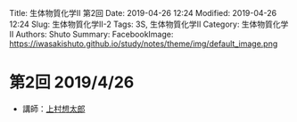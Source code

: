 Title: 生体物質化学Ⅱ 第2回
Date: 2019-04-26 12:24
Modified: 2019-04-26 12:24
Slug: 生体物質化学Ⅱ-2
Tags: 3S, 生体物質化学Ⅱ
Category: 生体物質化学Ⅱ
Authors: Shuto
Summary:
FacebookImage: https://iwasakishuto.github.io/study/notes/theme/img/default_image.png

# 第2回 2019/4/26
- 講師：[上村想太郎](http://www.biochem.s.u-tokyo.ac.jp/uemura-lab/uemura/)
